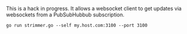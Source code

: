 This is a hack in progress.  It allows a websocket client to get updates via
websockets from a PubSubHubbub subscription.

```
go run strimmer.go --self my.host.com:3100 --port 3100
```

